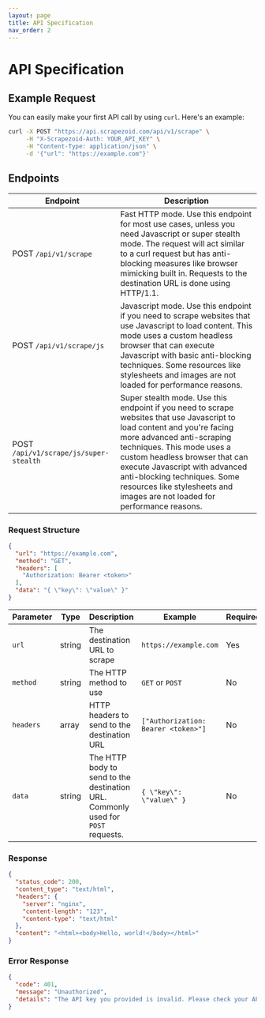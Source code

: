 ```yaml
---
layout: page
title: API Specification
nav_order: 2
---
```


# API Specification

## Example Request

You can easily make your first API call by using `curl`. Here's an example:

```bash
curl -X POST "https://api.scrapezoid.com/api/v1/scrape" \
     -H "X-Scrapezoid-Auth: YOUR_API_KEY" \
     -H "Content-Type: application/json" \
     -d '{"url": "https://example.com"}'
```

## Endpoints

| Endpoint                          | Description |
|-----------------------------------|-------------|
| POST `/api/v1/scrape`                  | Fast HTTP mode. Use this endpoint for most use cases, unless you need Javascript or super stealth mode. The request will act similar to a curl request but has anti-blocking measures like browser mimicking built in. Requests to the destination URL is done using HTTP/1.1. |
| POST `/api/v1/scrape/js`               | Javascript mode. Use this endpoint if you need to scrape websites that use Javascript to load content. This mode uses a custom headless browser that can execute Javascript with basic anti-blocking techniques. Some resources like stylesheets and images are not loaded for performance reasons. |
| POST `/api/v1/scrape/js/super-stealth` | Super stealth mode. Use this endpoint if you need to scrape websites that use Javascript to load content and you're facing more advanced anti-scraping techniques. This mode uses a custom headless browser that can execute Javascript with advanced anti-blocking techniques. Some resources like stylesheets and images are not loaded for performance reasons. |

### Request Structure

```json
{
  "url": "https://example.com",
  "method": "GET",
  "headers": [
    "Authorization: Bearer <token>"
  ],
  "data": "{ \"key\": \"value\" }"
}
```

| Parameter  | Type | Description  | Example   | Required    |
|------------|------|--------------|-----------|-------------|
| `url`      | string | The destination URL to scrape | `https://example.com` | Yes |
| `method`   | string | The HTTP method to use | `GET` or `POST` | No |
| `headers`  | array | HTTP headers to send to the destination URL | `["Authorization: Bearer <token>"]` | No |
| `data`     | string | The HTTP body to send to the destination URL. Commonly used for `POST` requests. | `{ \"key\": \"value\" }` | No |

### Response

```json
{
  "status_code": 200,
  "content_type": "text/html",
  "headers": {
    "server": "nginx",
    "content-length": "123",
    "content-type": "text/html"
  },
  "content": "<html><body>Hello, world!</body></html>"
}
```

### Error Response

```json
{
  "code": 401,
  "message": "Unauthorized",
  "details": "The API key you provided is invalid. Please check your API key and try again."
}
```
